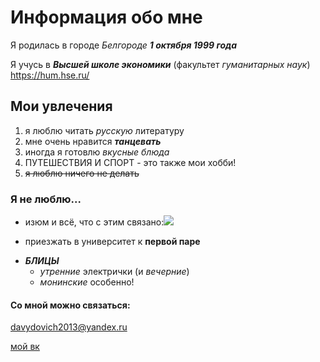 # Информация обо мне 
Я родилась в городе *Белгороде* __*1 октября 1999 года*__ 

Я учусь в *__Высшей школе экономики__* (факультет _гуманитарных наук_) https://hum.hse.ru/
## Мои увлечения
1. я люблю читать _русскую_ литературу
2. мне очень нравится **_танцевать_**
3. иногда я готовлю _вкусные блюда_ 
4. ПУТЕШЕСТВИЯ И СПОРТ - это также мои хобби! 
1. ~~я люблю ничего не делать~~
### Я не люблю...
+ изюм и всё, что с этим связано:![](https://yandex.ru/images/search?text=%D1%81%D1%83%D1%85%D0%BE%D1%84%D1%80%D1%83%D0%BA%D1%82%D1%8B)
- приезжать в университет к **первой паре**
+ **_БЛИЦЫ_** 
  - *утренние* электрички (и _вечерние_)
  * *монинские* особенно! 
#### Со мной можно связаться:
<davydovich2013@yandex.ru>

[мой вк](https://vk.com/id433249598) 
